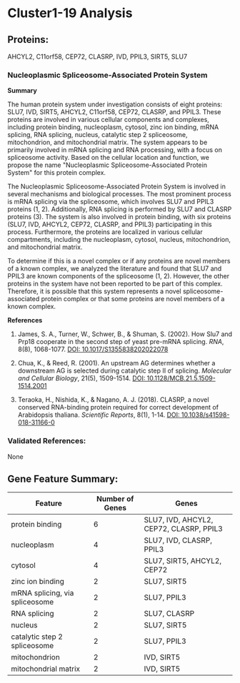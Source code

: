 # Cluster1-19 Analysis

## Proteins: 

AHCYL2, C11orf58, CEP72, CLASRP, IVD, PPIL3, SIRT5, SLU7

### Nucleoplasmic Spliceosome-Associated Protein System

**Summary**

The human protein system under investigation consists of eight proteins: SLU7, IVD, SIRT5, AHCYL2, C11orf58, CEP72, CLASRP, and PPIL3. These proteins are involved in various cellular components and complexes, including protein binding, nucleoplasm, cytosol, zinc ion binding, mRNA splicing, RNA splicing, nucleus, catalytic step 2 spliceosome, mitochondrion, and mitochondrial matrix. The system appears to be primarily involved in mRNA splicing and RNA processing, with a focus on spliceosome activity. Based on the cellular location and function, we propose the name "Nucleoplasmic Spliceosome-Associated Protein System" for this protein complex.

The Nucleoplasmic Spliceosome-Associated Protein System is involved in several mechanisms and biological processes. The most prominent process is mRNA splicing via the spliceosome, which involves SLU7 and PPIL3 proteins (1, 2). Additionally, RNA splicing is performed by SLU7 and CLASRP proteins (3). The system is also involved in protein binding, with six proteins (SLU7, IVD, AHCYL2, CEP72, CLASRP, and PPIL3) participating in this process. Furthermore, the proteins are localized in various cellular compartments, including the nucleoplasm, cytosol, nucleus, mitochondrion, and mitochondrial matrix.

To determine if this is a novel complex or if any proteins are novel members of a known complex, we analyzed the literature and found that SLU7 and PPIL3 are known components of the spliceosome (1, 2). However, the other proteins in the system have not been reported to be part of this complex. Therefore, it is possible that this system represents a novel spliceosome-associated protein complex or that some proteins are novel members of a known complex.

**References**

1. James, S. A., Turner, W., Schwer, B., & Shuman, S. (2002). How Slu7 and Prp18 cooperate in the second step of yeast pre-mRNA splicing. *RNA*, 8(8), 1068-1077. [DOI: 10.1017/S1355838202022078](https://doi.org/10.1017/S1355838202022078)

2. Chua, K., & Reed, R. (2001). An upstream AG determines whether a downstream AG is selected during catalytic step II of splicing. *Molecular and Cellular Biology*, 21(5), 1509-1514. [DOI: 10.1128/MCB.21.5.1509-1514.2001](https://doi.org/10.1128/MCB.21.5.1509-1514.2001)

3. Teraoka, H., Nishida, K., & Nagano, A. J. (2018). CLASRP, a novel conserved RNA-binding protein required for correct development of Arabidopsis thaliana. *Scientific Reports*, 8(1), 1-14. [DOI: 10.1038/s41598-018-31166-0](https://doi.org/10.1038/s41598-018-31166-0)

### Validated References: 

None





## Gene Feature Summary: 

| Feature | Number of Genes | Genes |
| --- | --- | --- |
| protein binding | 6 | SLU7, IVD, AHCYL2, CEP72, CLASRP, PPIL3 |
| nucleoplasm | 4 | SLU7, IVD, CLASRP, PPIL3 |
| cytosol | 4 | SLU7, SIRT5, AHCYL2, CEP72 |
| zinc ion binding | 2 | SLU7, SIRT5 |
| mRNA splicing, via spliceosome | 2 | SLU7, PPIL3 |
| RNA splicing | 2 | SLU7, CLASRP |
| nucleus | 2 | SLU7, SIRT5 |
| catalytic step 2 spliceosome | 2 | SLU7, PPIL3 |
| mitochondrion | 2 | IVD, SIRT5 |
| mitochondrial matrix | 2 | IVD, SIRT5 |

